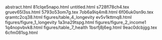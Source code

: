 abstract.html
81clqe5napo.html
untitled.html
s728fl78ch4.tex
gruev65l3ss.html
5793o53om7g.tex
7ob6a9iq4m8.html
6f06uk0sn9o.tex
qramtc2cq38.html
figures/table_4_longevity
ev5v1kttmq8.html
figures/figure_1_longevity
1a3na29tspg.html
figures/figure_2_income1
1q4nopvbvk8.html
figures/table_7_health
1bsrfj8j6eg.html
9eac0dcbjgg.tex
6cfm081sg.html